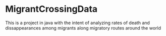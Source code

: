 # MigrantCrossingData
This is a project in java with the intent of analyzing rates of death and dissappearances among migrants along migratory routes around the world
